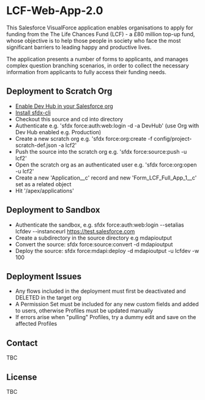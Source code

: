 # LCF-Web-App-2.0

This Salesforce VisualForce application enables organisations to apply for funding from the The Life Chances Fund (LCF) - a £80 million top-up fund, whose objective is to help those people in society who face the most significant barriers to leading happy and productive lives.

The application presents a number of forms to applicants, and manages complex question branching scenarios, in order to collect the necessary information from applicants to fully access their funding needs.

## Deployment to Scratch Org

* [Enable Dev Hub in your Salesforce org](https://developer.salesforce.com/docs/atlas.en-us.sfdx_setup.meta/sfdx_setup/sfdx_setup_enable_devhub.htm)
* [Install sfdx-cli](https://developer.salesforce.com/tools/sfdxcli)
* Checkout this source and cd into directory
* Authenticate e.g. 'sfdx force:auth:web:login -d -a DevHub' (use Org with Dev Hub enabled e.g. Production)
* Create a new scratch org e.g. 'sfdx force:org:create -f config/project-scratch-def.json -a lcf2'
* Push the source into the scratch org e.g. 'sfdx force:source:push -u lcf2'
* Open the scratch org as an authenticated user e.g. 'sfdx force:org:open -u lcf2'
* Create a new 'Application__c' record and new 'Form_LCF_Full_App_1__c' set as a related object
* Hit '/apex/applications'

## Deployment to Sandbox

* Authenticate the sandbox, e.g. sfdx force:auth:web:login --setalias lcfdev --instanceurl https://test.salesforce.com
* Create a subdirectory in the source directory e.g mdapioutput
* Convert the source: sfdx force:source:convert -d mdapioutput
* Deploy the source: sfdx force:mdapi:deploy -d mdapioutput -u lcfdev -w 100

## Deployment Issues

* Any flows included in the deployment must first be deactivated and DELETED in the target org
* A Permission Set must be included for any new custom fields and added to users, otherwise Profiles must be updated manually
* If errors arise when "pulling" Profiles, try a dummy edit and save on the affected Profiles

## Contact

TBC

## License

TBC
